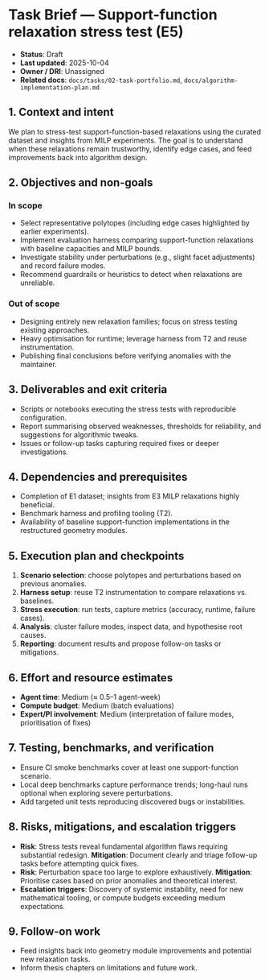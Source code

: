 # Task Brief — Support-function relaxation stress test (E5)

- **Status**: Draft
- **Last updated**: 2025-10-04
- **Owner / DRI**: Unassigned
- **Related docs**: `docs/tasks/02-task-portfolio.md`, `docs/algorithm-implementation-plan.md`

## 1. Context and intent

We plan to stress-test support-function-based relaxations using the curated dataset and insights
from MILP experiments. The goal is to understand when these relaxations remain trustworthy, identify
edge cases, and feed improvements back into algorithm design.

## 2. Objectives and non-goals

### In scope

- Select representative polytopes (including edge cases highlighted by earlier experiments).
- Implement evaluation harness comparing support-function relaxations with baseline capacities and
  MILP bounds.
- Investigate stability under perturbations (e.g., slight facet adjustments) and record failure
  modes.
- Recommend guardrails or heuristics to detect when relaxations are unreliable.

### Out of scope

- Designing entirely new relaxation families; focus on stress testing existing approaches.
- Heavy optimisation for runtime; leverage harness from T2 and reuse instrumentation.
- Publishing final conclusions before verifying anomalies with the maintainer.

## 3. Deliverables and exit criteria

- Scripts or notebooks executing the stress tests with reproducible configuration.
- Report summarising observed weaknesses, thresholds for reliability, and suggestions for
  algorithmic tweaks.
- Issues or follow-up tasks capturing required fixes or deeper investigations.

## 4. Dependencies and prerequisites

- Completion of E1 dataset; insights from E3 MILP relaxations highly beneficial.
- Benchmark harness and profiling tooling (T2).
- Availability of baseline support-function implementations in the restructured geometry modules.

## 5. Execution plan and checkpoints

1. **Scenario selection**: choose polytopes and perturbations based on previous anomalies.
1. **Harness setup**: reuse T2 instrumentation to compare relaxations vs. baselines.
1. **Stress execution**: run tests, capture metrics (accuracy, runtime, failure cases).
1. **Analysis**: cluster failure modes, inspect data, and hypothesise root causes.
1. **Reporting**: document results and propose follow-on tasks or mitigations.

## 6. Effort and resource estimates

- **Agent time**: Medium (≈ 0.5–1 agent-week)
- **Compute budget**: Medium (batch evaluations)
- **Expert/PI involvement**: Medium (interpretation of failure modes, prioritisation of fixes)

## 7. Testing, benchmarks, and verification

- Ensure CI smoke benchmarks cover at least one support-function scenario.
- Local deep benchmarks capture performance trends; long-haul runs optional when exploring severe
  perturbations.
- Add targeted unit tests reproducing discovered bugs or instabilities.

## 8. Risks, mitigations, and escalation triggers

- **Risk**: Stress tests reveal fundamental algorithm flaws requiring substantial redesign.
  **Mitigation**: Document clearly and triage follow-up tasks before attempting quick fixes.
- **Risk**: Perturbation space too large to explore exhaustively. **Mitigation**: Prioritise cases
  based on prior anomalies and theoretical interest.
- **Escalation triggers**: Discovery of systemic instability, need for new mathematical tooling, or
  compute budgets exceeding medium expectations.

## 9. Follow-on work

- Feed insights back into geometry module improvements and potential new relaxation tasks.
- Inform thesis chapters on limitations and future work.
